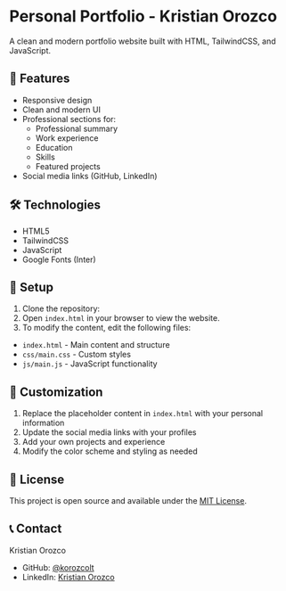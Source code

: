 # Personal Portfolio - Kristian Orozco

A clean and modern portfolio website built with HTML, TailwindCSS, and JavaScript.

## 🚀 Features

- Responsive design
- Clean and modern UI
- Professional sections for:
  - Professional summary
  - Work experience
  - Education
  - Skills
  - Featured projects
- Social media links (GitHub, LinkedIn)

## 🛠️ Technologies

- HTML5
- TailwindCSS
- JavaScript
- Google Fonts (Inter)

## 🔧 Setup

1. Clone the repository:
2. Open `index.html` in your browser to view the website.
3. To modify the content, edit the following files:

- `index.html` - Main content and structure
- `css/main.css` - Custom styles
- `js/main.js` - JavaScript functionality

## 📝 Customization

1. Replace the placeholder content in `index.html` with your personal information
2. Update the social media links with your profiles
3. Add your own projects and experience
4. Modify the color scheme and styling as needed

## 📄 License

This project is open source and available under the [MIT License](LICENSE).

## 📞 Contact

Kristian Orozco

- GitHub: [@korozcolt](https://github.com/korozcolt)
- LinkedIn: [Kristian Orozco](https://www.linkedin.com/in/kristian-orozco-backend/)
